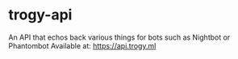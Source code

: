 # trogy-api
An API that echos back various things for bots such as Nightbot or Phantombot
Available at: https://api.trogy.ml
